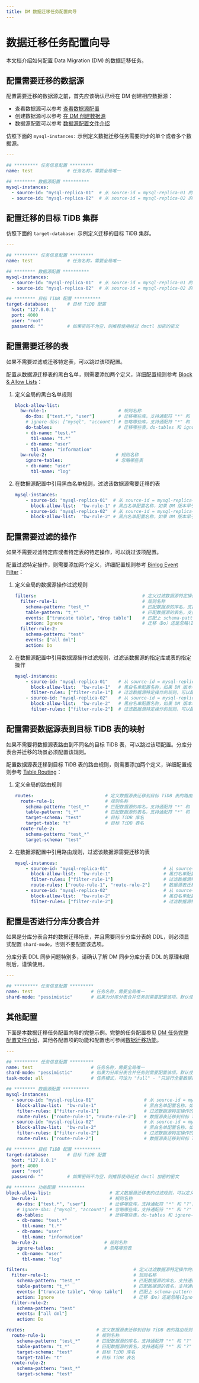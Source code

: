 ```yaml
---
title: DM 数据迁移任务配置向导
---
```


# 数据迁移任务配置向导

本文档介绍如何配置 Data Migration (DM) 的数据迁移任务。

## 配置需要迁移的数据源

配置需要迁移的数据源之前，首先应该确认已经在 DM 创建相应数据源：

- 查看数据源可以参考 [查看数据源配置](manage-source.md#查看数据源配置)
- 创建数据源可以参考 [在 DM 创建数据源](migrate-data-using-dm.md#第-3-步创建数据源)
- 数据源配置可以参考 [数据源配置文件介绍](source-configuration-file.md)

仿照下面的 `mysql-instances:` 示例定义数据迁移任务需要同步的单个或者多个数据源。

```yaml
---

## ********* 任务信息配置 *********
name: test             # 任务名称，需要全局唯一

## ******** 数据源配置 **********
mysql-instances:
  - source-id: "mysql-replica-01"  # 从 source-id = mysql-replica-01 的数据源迁移数据
  - source-id: "mysql-replica-02"  # 从 source-id = mysql-replica-02 的数据源迁移数据
```

## 配置迁移的目标 TiDB 集群

仿照下面的 `target-database:` 示例定义迁移的目标 TiDB 集群。

```yaml
---

## ********* 任务信息配置 *********
name: test             # 任务名称，需要全局唯一

## ******** 数据源配置 **********
mysql-instances:
  - source-id: "mysql-replica-01"  # 从 source-id = mysql-replica-01 的数据源迁移数据
  - source-id: "mysql-replica-02"  # 从 source-id = mysql-replica-02 的数据源迁移数据

## ******** 目标 TiDB 配置 **********
target-database:       # 目标 TiDB 配置
  host: "127.0.0.1"
  port: 4000
  user: "root"
  password: ""         # 如果密码不为空，则推荐使用经过 dmctl 加密的密文
```

## 配置需要迁移的表

如果不需要过滤或迁移特定表，可以跳过该项配置。

配置从数据源迁移表的黑白名单，则需要添加两个定义，详细配置规则参考 [Block & Allow Lists](key-features.md#block--allow-table-lists)：

1. 定义全局的黑白名单规则

    ```yaml
    block-allow-list:
      bw-rule-1:                           # 规则名称
        do-dbs: ["test.*", "user"]         # 迁移哪些库，支持通配符 "*" 和 "?"，do-dbs 和 ignore-dbs 只需要配置一个，如果两者同时配置只有 do-dbs 会生效
        # ignore-dbs: ["mysql", "account"] # 忽略哪些库，支持通配符 "*" 和 "?"
        do-tables:                         # 迁移哪些表，do-tables 和 ignore-tables 只需要配置一个，如果两者同时配置只有 do-tables 会生效
        - db-name: "test.*"
          tbl-name: "t.*"
        - db-name: "user"
          tbl-name: "information"
      bw-rule-2:                          # 规则名称
        ignore-tables:                    # 忽略哪些表
        - db-name: "user"
          tbl-name: "log"
    ```

2. 在数据源配置中引用黑白名单规则，过滤该数据源需要迁移的表

    ```yaml
    mysql-instances:
        - source-id: "mysql-replica-01"  # 从 source-id = mysql-replica-01 的数据源迁移数据
          block-allow-list:  "bw-rule-1" # 黑白名单配置名称，如果 DM 版本早于 v2.0.0-beta.2 则使用 black-white-list
        - source-id: "mysql-replica-02"  # 从 source-id = mysql-replica-02 的数据源迁移数据
          block-allow-list:  "bw-rule-2" # 黑白名单配置名称，如果 DM 版本早于 v2.0.0-beta.2 则使用 black-white-list
    ```

## 配置需要过滤的操作

如果不需要过滤特定库或者特定表的特定操作，可以跳过该项配置。

配置过滤特定操作，则需要添加两个定义，详细配置规则参考 [Binlog Event Filter](key-features.md#binlog-event-filter)：

1. 定义全局的数据源操作过滤规则

    ```yaml
    filters:                                        # 定义过滤数据源特定操作的规则，可以定义多个规则
      filter-rule-1:                                # 规则名称
        schema-pattern: "test_*"                    # 匹配数据源的库名，支持通配符 "*" 和 "?"
        table-pattern: "t_*"                        # 匹配数据源的表名，支持通配符 "*" 和 "?"
        events: ["truncate table", "drop table"]    # 匹配上 schema-pattern 和 table-pattern 的库或者表的操作类型
        action: Ignore                              # 迁移（Do）还是忽略(Ignore)
      filter-rule-2:
        schema-pattern: "test"
        events: ["all dml"]
        action: Do
    ```

2. 在数据源配置中引用数据源操作过滤规则，过滤该数据源的指定库或表的指定操作

    ```yaml
    mysql-instances:
        - source-id: "mysql-replica-01"    # 从 source-id = mysql-replica-01 的数据源迁移数据
          block-allow-list:  "bw-rule-1"   # 黑白名单配置名称，如果 DM 版本早于 v2.0.0-beta.2 则使用 black-white-list
          filter-rules: ["filter-rule-1"]  # 过滤数据源特定操作的规则，可以配置多个过滤规则
        - source-id: "mysql-replica-02"    # 从 source-id = mysql-replica-02 的数据源迁移数据
          block-allow-list:  "bw-rule-2"   # 黑白名单配置名称，如果 DM 版本早于 v2.0.0-beta.2 则使用 black-white-list
          filter-rules: ["filter-rule-2"]  # 过滤数据源特定操作的规则，可以配置多个过滤规则
    ```

## 配置需要数据源表到目标 TiDB 表的映射

如果不需要将数据源表路由到不同名的目标 TiDB 表，可以跳过该项配置。分库分表合并迁移的场景必须配置该规则。

配置数据源表迁移到目标 TiDB 表的路由规则，则需要添加两个定义，详细配置规则参考 [Table Routing](key-features.md#table-routing)：

1. 定义全局的路由规则

    ```yaml
    routes:                           # 定义数据源表迁移到目标 TiDB 表的路由规则，可以定义多个规则
      route-rule-1:                   # 规则名称
        schema-pattern: "test_*"      # 匹配数据源的库名，支持通配符 "*" 和 "?"
        table-pattern: "t_*"          # 匹配数据源的表名，支持通配符 "*" 和 "?"
        target-schema: "test"         # 目标 TiDB 库名
        target-table: "t"             # 目标 TiDB 表名
      route-rule-2:
        schema-pattern: "test_*"
        target-schema: "test"
    ```

2. 在数据源配置中引用路由规则，过滤该数据源需要迁移的表

    ```yaml
    mysql-instances:
        - source-id: "mysql-replica-01"                     # 从 source-id = mysql-replica-01 的数据源迁移数据
          block-allow-list:  "bw-rule-1"                    # 黑白名单配置名称，如果 DM 版本早于 v2.0.0-beta.2 则使用 black-white-list
          filter-rules: ["filter-rule-1"]                   # 过滤数据源特定操作的规则，可以配置多个过滤规则
          route-rules: ["route-rule-1", "route-rule-2"]     # 数据源表迁移到目标 TiDB 表的路由规则，可以定义多个规则
        - source-id: "mysql-replica-02"                     # 从 source-id = mysql-replica-02 的数据源迁移数据
          block-allow-list:  "bw-rule-2"                    # 黑白名单配置名称，如果 DM 版本早于 v2.0.0-beta.2 则使用 black-white-list
          filter-rules: ["filter-rule-2"]                   # 过滤数据源特定操作的规则，可以配置多个过滤规则
    ```

## 配置是否进行分库分表合并

如果是分库分表合并的数据迁移场景，并且需要同步分库分表的 DDL，则必须显式配置 `shard-mode`，否则不要配置该选项。

分库分表 DDL 同步问题特别多，请确认了解 DM 同步分库分表 DDL 的原理和限制后，谨慎使用。

```yaml
---

## ********* 任务信息配置 *********
name: test                      # 任务名称，需要全局唯一
shard-mode: "pessimistic"       # 如果为分库分表合并任务则需要配置该项。默认使用悲观协调模式 "pessimistic"，在深入了解乐观协调模式的原理和使用限制后，也可以设置为乐观协调模式 "optimistic"
```

## 其他配置

下面是本数据迁移任务配置向导的完整示例。完整的任务配置参见 [DM 任务完整配置文件介绍](task-configuration-file-full.md)，其他各配置项的功能和配置也可参阅[数据迁移功能](key-features.md)。

```yaml
---

## ********* 任务信息配置 *********
name: test                      # 任务名称，需要全局唯一
shard-mode: "pessimistic"       # 如果为分库分表合并任务则需要配置该项。默认使用悲观协调模式 "pessimistic"，在深入了解乐观协调模式的原理和使用限制后，也可以设置为乐观协调模式 "optimistic"
task-mode: all                  # 任务模式，可设为 "full" - "只进行全量数据迁移"、"incremental" - "Binlog 实时同步"、"all" - "全量 + Binlog 迁移"

## ******** 数据源配置 **********
mysql-instances:
  - source-id: "mysql-replica-01"                   # 从 source-id = mysql-replica-01 的数据源迁移数据
    block-allow-list:  "bw-rule-1"                  # 黑白名单配置名称，如果 DM 版本早于 v2.0.0-beta.2 则使用 black-white-list
    filter-rules: ["filter-rule-1"]                 # 过滤数据源特定操作的规则，可以配置多个过滤规则
    route-rules: ["route-rule-1", "route-rule-2"]   # 数据源表迁移到目标 TiDB 表的路由规则，可以定义多个规则
  - source-id: "mysql-replica-02"                   # 从 source-id = mysql-replica-02 的数据源迁移数据
    block-allow-list:  "bw-rule-2"                  # 黑白名单配置名称，如果 DM 版本早于 v2.0.0-beta.2 则使用 black-white-list
    filter-rules: ["filter-rule-2"]                 # 过滤数据源特定操作的规则，可以配置多个过滤规则
    route-rules: ["route-rule-2"]                   # 数据源表迁移到目标 TiDB 表的路由规则，可以定义多个规则

## ******** 目标 TiDB 配置 **********
target-database:       # 目标 TiDB 配置
  host: "127.0.0.1"
  port: 4000
  user: "root"
  password: ""         # 如果密码不为空，则推荐使用经过 dmctl 加密的密文

## ******** 功能配置 **********
block-allow-list:                      # 定义数据源迁移表的过滤规则，可以定义多个规则。如果 DM 版本早于 v2.0.0-beta.2 则使用 black-white-list
  bw-rule-1:                           # 规则名称
    do-dbs: ["test.*", "user"]         # 迁移哪些库，支持通配符 "*" 和 "?"，do-dbs 和 ignore-dbs 只需要配置一个，如果两者同时配置只有 do-dbs 会生效
    # ignore-dbs: ["mysql", "account"] # 忽略哪些库，支持通配符 "*" 和 "?"
    do-tables:                         # 迁移哪些表，do-tables 和 ignore-tables 只需要配置一个，如果两者同时配置只有 do-tables 会生效
    - db-name: "test.*"
      tbl-name: "t.*"
    - db-name: "user"
      tbl-name: "information"
  bw-rule-2:                         # 规则名称
    ignore-tables:                   # 忽略哪些表
    - db-name: "user"
      tbl-name: "log"

filters:                                        # 定义过滤数据源特定操作的规则，可以定义多个规则
  filter-rule-1:                                # 规则名称
    schema-pattern: "test_*"                    # 匹配数据源的库名，支持通配符 "*" 和 "?"
    table-pattern: "t_*"                        # 匹配数据源的表名，支持通配符 "*" 和 "?"
    events: ["truncate table", "drop table"]    # 匹配上 schema-pattern 和 table-pattern 的库或者表的操作类型
    action: Ignore                              # 迁移（Do）还是忽略(Ignore)
  filter-rule-2:
    schema-pattern: "test"
    events: ["all dml"]
    action: Do

routes:                           # 定义数据源表迁移到目标 TiDB 表的路由规则，可以定义多个规则
  route-rule-1:                   # 规则名称
    schema-pattern: "test_*"      # 匹配数据源的库名，支持通配符 "*" 和 "?"
    table-pattern: "t_*"          # 匹配数据源的表名，支持通配符 "*" 和 "?"
    target-schema: "test"         # 目标 TiDB 库名
    target-table: "t"             # 目标 TiDB 表名
  route-rule-2:
    schema-pattern: "test_*"
    target-schema: "test"
```
